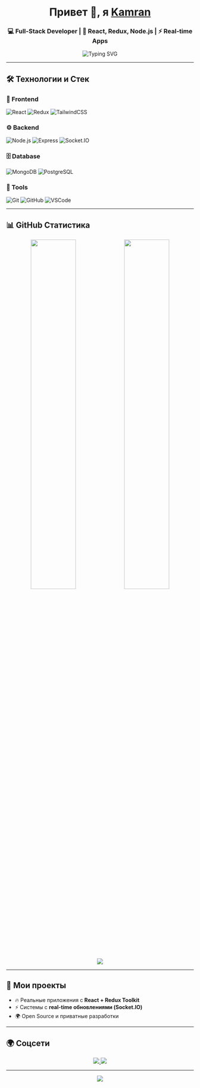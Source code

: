 <!-- Header -->
<h1 align="center">
  Привет 👋, я <a href="https://github.com/kamranAbdullaev" target="_blank">Kamran</a>  
</h1>

<h3 align="center">💻 Full-Stack Developer | 🚀 React, Redux, Node.js | ⚡ Real-time Apps</h3>

<p align="center">
  <img 
    src="https://readme-typing-svg.herokuapp.com?font=JetBrains+Mono&size=22&pause=800&color=00F7FF&center=true&vCenter=true&width=700&lines=Привет,+я+Kamran;Full-Stack+Developer;React,+Redux,+Node.js;⚡+Real-time+Apps" 
    alt="Typing SVG" 
  />
</p>


---

## 🛠 Технологии и Стек

### 🚀 Frontend
![React](https://img.shields.io/badge/React-18-blue?style=for-the-badge&logo=react&logoColor=white)
![Redux](https://img.shields.io/badge/Redux-Toolkit-764abc?style=for-the-badge&logo=redux&logoColor=white)
![TailwindCSS](https://img.shields.io/badge/TailwindCSS-38B2AC?style=for-the-badge&logo=tailwind-css&logoColor=white)

### ⚙️ Backend
![Node.js](https://img.shields.io/badge/Node.js-18-green?style=for-the-badge&logo=node.js&logoColor=white)
![Express](https://img.shields.io/badge/Express.js-grey?style=for-the-badge&logo=express&logoColor=white)
![Socket.IO](https://img.shields.io/badge/Socket.IO-010101?style=for-the-badge&logo=socket.io&logoColor=white)

### 🗄 Database
![MongoDB](https://img.shields.io/badge/MongoDB-4ea94b?style=for-the-badge&logo=mongodb&logoColor=white)
![PostgreSQL](https://img.shields.io/badge/PostgreSQL-316192?style=for-the-badge&logo=postgresql&logoColor=white)

### 🔧 Tools
![Git](https://img.shields.io/badge/Git-F05032?style=for-the-badge&logo=git&logoColor=white)
![GitHub](https://img.shields.io/badge/GitHub-181717?style=for-the-badge&logo=github&logoColor=white)
![VSCode](https://img.shields.io/badge/VSCode-007ACC?style=for-the-badge&logo=visual-studio-code&logoColor=white)

---

## 📊 GitHub Статистика
<p align="center">
  <img width="49%" src="https://github-readme-stats.vercel.app/api?username=kamranAbdullaev&show_icons=true&theme=radical&count_private=true" />
  <img width="49%" src="https://github-readme-streak-stats.herokuapp.com/?user=kamranAbdullaev&theme=radical" />
</p>

<p align="center">
  <img src="https://github-readme-activity-graph.vercel.app/graph?username=kamranAbdullaev&theme=react-dark&bg_color=0D1117&hide_border=true" />
</p>

---

## 📂 Мои проекты
- 🔥 Реальные приложения с **React + Redux Toolkit**
- ⚡ Системы с **real-time обновлениями (Socket.IO)**
- 🌍 Open Source и приватные разработки

---

## 🌍 Соцсети
<p align="center">
  <a href="https://www.linkedin.com/in/kamran-abdullaev-0608a1245/" target="_blank">
    <img src="https://img.shields.io/badge/LinkedIn-blue?style=for-the-badge&logo=linkedin&logoColor=white" />
  </a>
  <a href="mailto:kamranabdullaev4002@gmail.com" target="_blank">
    <img src="https://img.shields.io/badge/Email-D14836?style=for-the-badge&logo=gmail&logoColor=white" />
  </a>
</p>

---

<!-- Animated Footer -->
<p align="center">
  <img src="https://capsule-render.vercel.app/api?type=waving&color=00F7FF&height=120&section=footer"/>
</p>
